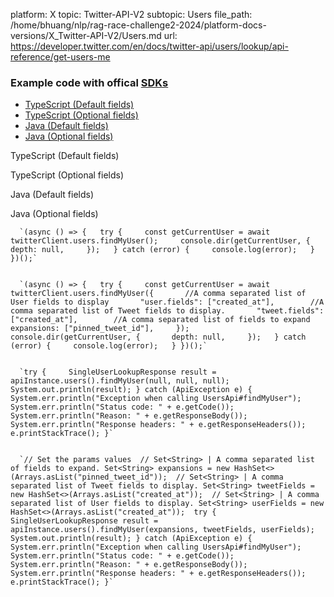 platform: X
topic: Twitter-API-V2
subtopic: Users
file_path: /home/bhuang/nlp/rag-race-challenge2-2024/platform-docs-versions/X_Twitter-API-V2/Users.md
url: https://developer.twitter.com/en/docs/twitter-api/users/lookup/api-reference/get-users-me


### Example code with offical [SDKs](https://developer.twitter.com/en/docs/twitter-api/tools-and-libraries/sdks/overview)

* [TypeScript (Default fields)](#tab0)
* [TypeScript (Optional fields)](#tab1)
* [Java (Default fields)](#tab2)
* [Java (Optional fields)](#tab3)

TypeScript (Default fields)

TypeScript (Optional fields)

Java (Default fields)

Java (Optional fields)

      `(async () => {   try {     const getCurrentUser = await twitterClient.users.findMyUser();     console.dir(getCurrentUser, {       depth: null,     });   } catch (error) {     console.log(error);   } })();`
    

      `(async () => {   try {     const getCurrentUser = await twitterClient.users.findMyUser({       //A comma separated list of User fields to display       "user.fields": ["created_at"],        //A comma separated list of Tweet fields to display.       "tweet.fields": ["created_at"],        //A comma separated list of fields to expand       expansions: ["pinned_tweet_id"],     });     console.dir(getCurrentUser, {       depth: null,     });   } catch (error) {     console.log(error);   } })();`
    

      `try {     SingleUserLookupResponse result = apiInstance.users().findMyUser(null, null, null);     System.out.println(result); } catch (ApiException e) {     System.err.println("Exception when calling UsersApi#findMyUser");     System.err.println("Status code: " + e.getCode());     System.err.println("Reason: " + e.getResponseBody());     System.err.println("Response headers: " + e.getResponseHeaders());     e.printStackTrace(); }`
    

      `// Set the params values  // Set<String> | A comma separated list of fields to expand. Set<String> expansions = new HashSet<>(Arrays.asList("pinned_tweet_id"));  // Set<String> | A comma separated list of Tweet fields to display. Set<String> tweetFields = new HashSet<>(Arrays.asList("created_at"));  // Set<String> | A comma separated list of User fields to display. Set<String> userFields = new HashSet<>(Arrays.asList("created_at"));  try {     SingleUserLookupResponse result = apiInstance.users().findMyUser(expansions, tweetFields, userFields);     System.out.println(result); } catch (ApiException e) {     System.err.println("Exception when calling UsersApi#findMyUser");     System.err.println("Status code: " + e.getCode());     System.err.println("Reason: " + e.getResponseBody());     System.err.println("Response headers: " + e.getResponseHeaders());     e.printStackTrace(); }`